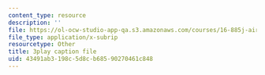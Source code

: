 ```yaml
---
content_type: resource
description: ''
file: https://ol-ocw-studio-app-qa.s3.amazonaws.com/courses/16-885j-aircraft-systems-engineering-fall-2005/43491ab3198c5d8cb68590270461c848_uP2Acm9uEGk.vtt
file_type: application/x-subrip
resourcetype: Other
title: 3play caption file
uid: 43491ab3-198c-5d8c-b685-90270461c848
---
```

